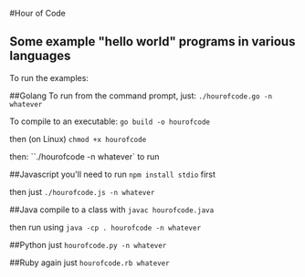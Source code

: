 #Hour of Code

Some example "hello world" programs in various languages
----

To run the examples:

##Golang
To run from the command prompt, just: `./hourofcode.go -n whatever`

To compile to an executable: `go build -o hourofcode`

then (on Linux) `chmod +x hourofcode`

then: ``./hourofcode -n whatever` to run

##Javascript
you'll need to run `npm install stdio` first

then just `./hourofcode.js -n whatever`

##Java
compile to a class with `javac hourofcode.java`

then run using `java -cp . hourofcode -n whatever`

##Python
just `hourofcode.py -n whatever`

##Ruby
again just `hourofcode.rb whatever`

